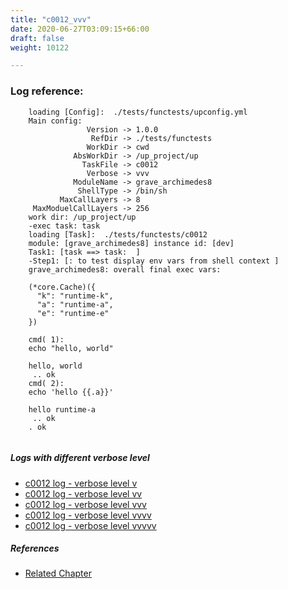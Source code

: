 ```yaml
---
title: "c0012_vvv"
date: 2020-06-27T03:09:15+66:00
draft: false
weight: 10122

---
```


### Log reference: <no value>

```
    loading [Config]:  ./tests/functests/upconfig.yml
    Main config:
                 Version -> 1.0.0
                  RefDir -> ./tests/functests
                 WorkDir -> cwd
              AbsWorkDir -> /up_project/up
                TaskFile -> c0012
                 Verbose -> vvv
              ModuleName -> grave_archimedes8
               ShellType -> /bin/sh
           MaxCallLayers -> 8
     MaxModuelCallLayers -> 256
    work dir: /up_project/up
    -exec task: task
    loading [Task]:  ./tests/functests/c0012
    module: [grave_archimedes8] instance id: [dev]
    Task1: [task ==> task:  ]
    -Step1: [: to test display env vars from shell context ]
    grave_archimedes8: overall final exec vars:
    
    (*core.Cache)({
      "k": "runtime-k",
      "a": "runtime-a",
      "e": "runtime-e"
    })
    
    cmd( 1):
    echo "hello, world"
    
    hello, world
     .. ok
    cmd( 2):
    echo 'hello {{.a}}'
    
    hello runtime-a
     .. ok
    . ok
    
```

##### Logs with different verbose level
* [c0012 log - verbose level v](../../logs/c0012_v)
* [c0012 log - verbose level vv](../../logs/c0012_vv)
* [c0012 log - verbose level vvv](../../logs/c0012_vvv)
* [c0012 log - verbose level vvvv](../../logs/c0012_vvvv)
* [c0012 log - verbose level vvvvv](../../logs/c0012_vvvvv)

##### References
* [Related Chapter](../../vars/c0012)
